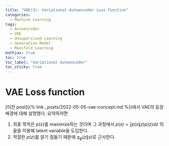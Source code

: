```yaml
---
title: "VAE(3): Variational Autoencoder Loss Function"
categories:
  - Machine Learning
tags:
  - Autoencoder
  - VAE
  - Unsupervised Learning
  - Generative Model
  - Manifold Learning
mathjax: true
toc: true
toc_label: "Variational Autoencoder"
toc_sticky: true
---
```

# VAE Loss function

[이전 post]({% link _posts/2022-05-05-vae-concept.md %})에서 VAE의 등장 배경에 대해 설명했다. 요약하자면

1. 최종 목적은 $p(x)$를 maximize하는 것이며 그 과정에서 $p(x)=\int p(x\|z) p(z) dz$ 의 꼴을 이용해 latent variable을 도입한다.
2. 적절한 $p(z)$를 알기 힘들기 때문에 $q_\phi(z\|x)$로 근사한다.
